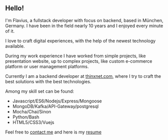 
## Hello!

I'm Flavius, a fullstack developer with focus on backend, based in München, Germany. I have been in the field nearly 10 years and I enjoyed every minute of it.

I love to craft digital experiences, with the help of the newest technology available. 

During my work experience I have worked from simple projects, like presentation website, up to complex projects, like custom e-commerce platform or user management platforms.

Currently I am a backend developer at [thinxnet.com](thinxnet.com), where I try to craft the best solutions with the best technologies.

Among my skill set can be found:

* Javascript/ES6/Nodejs/Express/Mongoose
* MongoDB/Kafka/API-Gateway/postgresql
* Mocha/Chai/Sinon
* Python/Bash
* HTML5/CSS3/Vuejs

Feel free to [contact me](/contact) and here is my [resume](/assets/Flavius_Cojocariu_Resume.pdf)